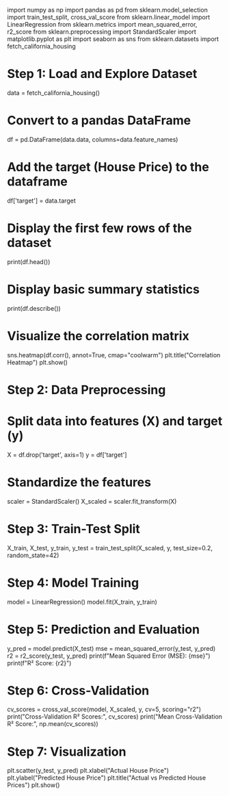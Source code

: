 import numpy as np
import pandas as pd
from sklearn.model_selection import train_test_split, cross_val_score
from sklearn.linear_model import LinearRegression
from sklearn.metrics import mean_squared_error, r2_score
from sklearn.preprocessing import StandardScaler
import matplotlib.pyplot as plt
import seaborn as sns
from sklearn.datasets import fetch_california_housing

# Step 1: Load and Explore Dataset
data = fetch_california_housing()

# Convert to a pandas DataFrame
df = pd.DataFrame(data.data, columns=data.feature_names)

# Add the target (House Price) to the dataframe
df['target'] = data.target

# Display the first few rows of the dataset
print(df.head())

# Display basic summary statistics
print(df.describe())

# Visualize the correlation matrix
sns.heatmap(df.corr(), annot=True, cmap="coolwarm")
plt.title("Correlation Heatmap")
plt.show()

# Step 2: Data Preprocessing
# Split data into features (X) and target (y)
X = df.drop('target', axis=1)
y = df['target']

# Standardize the features
scaler = StandardScaler()
X_scaled = scaler.fit_transform(X)

# Step 3: Train-Test Split
X_train, X_test, y_train, y_test = train_test_split(X_scaled, y, test_size=0.2, random_state=42)

# Step 4: Model Training
model = LinearRegression()
model.fit(X_train, y_train)

# Step 5: Prediction and Evaluation
y_pred = model.predict(X_test)
mse = mean_squared_error(y_test, y_pred)
r2 = r2_score(y_test, y_pred)
print(f"Mean Squared Error (MSE): {mse}")
print(f"R² Score: {r2}")

# Step 6: Cross-Validation
cv_scores = cross_val_score(model, X_scaled, y, cv=5, scoring="r2")
print("Cross-Validation R² Scores:", cv_scores)
print("Mean Cross-Validation R² Score:", np.mean(cv_scores))

# Step 7: Visualization
plt.scatter(y_test, y_pred)
plt.xlabel("Actual House Price")
plt.ylabel("Predicted House Price")
plt.title("Actual vs Predicted House Prices")
plt.show()
